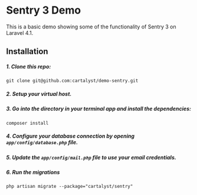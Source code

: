 # Sentry 3 Demo

This is a basic demo showing some of the functionality of Sentry 3 on Laravel 4.1.

## Installation

##### 1. Clone this repo:

```
git clone git@github.com:cartalyst/demo-sentry.git
```

##### 2. Setup your virtual host.

##### 3. Go into the directory in your terminal app and install the dependencies:

```
composer install
```

##### 4. Configure your database connection by opening `app/config/database.php` file.

##### 5. Update the `app/config/mail.php` file to use your email credentials.

##### 6. Run the migrations

```
php artisan migrate --package="cartalyst/sentry"
```
